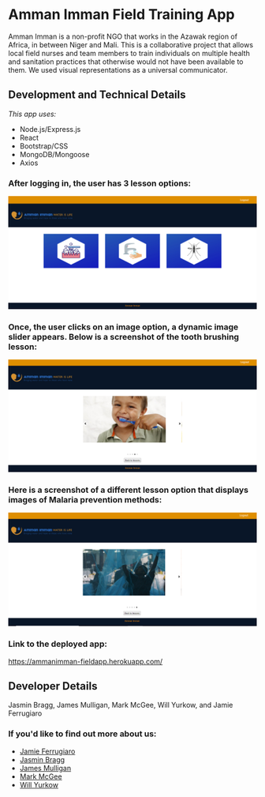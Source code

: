 # Amman Imman Field Training App

Amman Imman is a non-profit NGO that works in the Azawak region of Africa, in between Niger and Mali. This is a collaborative project that allows local field nurses and team members to train individuals on multiple health and sanitation practices that otherwise would not have been available to them. We used visual representations as a universal communicator. 

## Development and Technical Details

_This app uses:_

- Node.js/Express.js
- React
- Bootstrap/CSS
- MongoDB/Mongoose
- Axios


### After logging in, the user has 3 lesson options:
![Image of initial inventory](/client/src/media/trainerpg.png)

### Once, the user clicks on an image option, a dynamic image slider appears. Below is a screenshot of the tooth brushing lesson:
![Image of initial inventory](/client/src/media/brush.png)

### Here is a screenshot of a different lesson option that displays images of Malaria prevention methods:
![Image of initial inventory](/client/src/media/net.png)


### Link to the deployed app: 
https://ammanimman-fieldapp.herokuapp.com/

## Developer Details 
Jasmin Bragg, James Mulligan, Mark McGee, Will Yurkow, and Jamie Ferrugiaro

### If you'd like to find out more about us:

- [Jamie Ferrugiaro](https://www.linked.in/in/jamiekaren)
- [Jasmin Bragg](www.linkedin.com/in/jasmin-bragg)
- [James Mulligan](https://www.linkedin.com/in/james-mulligan-5625b1196/)
- [Mark McGee](https://github.com/McGee1993)
- [Will Yurkow](https://www.linkedin.com/in/william-yurkow-481b1a113/)

